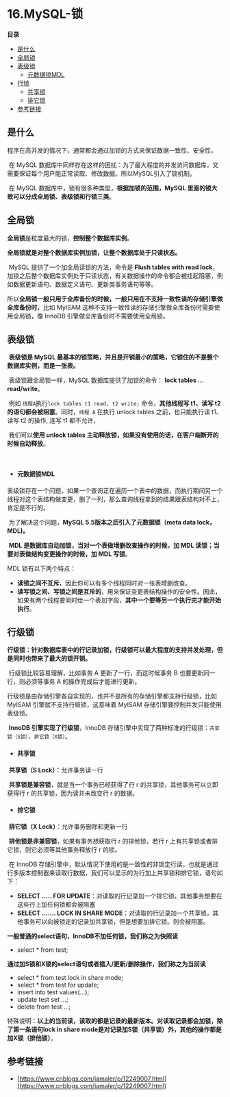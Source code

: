 # 16.MySQL-锁

**目录**

- [是什么](#是什么)
- [全局锁](#全局锁)
- [表级锁](#表级锁)
  - [元数据锁MDL](#元数据锁MDL)
- [行锁](#行锁)
  - [共享锁](#共享锁)
  - [排它锁](#排它锁)
- [参考链接](#参考链接)



## 是什么

​		程序在高并发的情况下，通常都会通过加锁的方式来保证数据一致性、安全性。

​		在 MySQL 数据库中同样存在这样的困扰：为了最大程度的并发访问数据库，又需要保证每个用户能正常读取、修改数据。所以MySQL引入了锁机制。

​		在 MySQL 数据库中，锁有很多种类型，**根据加锁的范围，MySQL 里面的锁大致可以分成全局锁、表级锁和行锁三类**。





## 全局锁

​		**全局锁**是粒度最大的锁，**控制整个数据库实例**。

​		**全局锁就是对整个数据库实例加锁，让整个数据库处于只读状态。**

​		MySQL 提供了一个加全局读锁的方法，命令是 **Flush tables with read lock**，加锁之后整个数据库实例处于只读状态，有关数据操作的命令都会被挂起阻塞，例如数据更新语句、数据定义语句、更新类事务语句等等。

​		所以**全局锁一般只用于全库备份的时候，一般只用在不支持一致性读的存储引擎做全库备份时**，比如 MyISAM 这种不支持一致性读的存储引擎做全库备份时需要使用全局锁，像 InnoDB 引擎做全库备份时不需要使用全局锁。





## 表级锁

​		**表级锁是 MySQL 最基本的锁策略，并且是开销最小的策略，它锁住的不是整个数据库实例，而是一张表。**

​		表级锁跟全局锁一样，MySQL 数据库提供了加锁的命令： **lock tables … read/write**。

​		例如 `线程A`执行`lock tables t1 read, t2 write;` 命令，**其他线程写 t1、读写 t2 的语句都会被阻塞**。同时，`线程 A` 在执行 unlock tables 之前，也只能执行读 t1、读写 t2 的操作, 连写 t1 都不允许，

​		我们可以**使用 unlock tables 主动释放锁，如果没有使用的话，在客户端断开的时候自动释放**。

​		

- #### 元数据锁MDL


​		表级锁存在一个问题，如果一个查询正在遍历一个表中的数据，而执行期间另一个线程对这个表结构做变更，删了一列，那么查询线程拿到的结果跟表结构对不上，肯定是不行的。

​		为了解决这个问题，**MySQL 5.5版本之后引入了元数据锁（meta data lock，MDL)。**

​		**MDL 是数据库自动加锁，当对一个表做增删改查操作的时候，加 MDL 读锁；当要对表做结构变更操作的时候，加 MDL 写锁**。

MDL 锁有以下两个特点：

- **读锁之间不互斥**，因此你可以有多个线程同时对一张表增删改查。
- **读写锁之间、写锁之间是互斥的**，用来保证变更表结构操作的安全性。因此，如果有两个线程要同时给一个表加字段，**其中一个要等另一个执行完才能开始执行**。





## 行级锁

​		**行级锁：针对数据库表中的行记录加锁，行级锁可以最大程度的支持并发处理，但是同时也带来了最大的锁开销。**

​		行级锁比较容易理解，比如事务 A 更新了一行，而这时候事务 B 也要更新同一行，则必须等事务 A 的操作完成后才能进行更新。

​		行级锁是由存储引擎各自实现的，也并不是所有的存储引擎都支持行级锁，比如 MyISAM 引擎就不支持行级锁，这意味着 MyISAM 存储引擎要控制并发只能使用表级锁。

​		**InnoDB 引擎实现了行级锁**，InnoDB 存储引擎中实现了两种标准的行级锁：`共享锁（S锁）`、`排它锁（X锁）`。



- #### 共享锁


​		**共享锁（S Lock）**：允许事务读一行

​		**共享锁是兼容锁**，就是当一个事务已经获得了行 r 的共享锁，其他事务可以立即获得行 r 的共享锁，因为读并未改变行 r 的数据。



- #### 排它锁


​		**排它锁（X Lock）**：允许事务删除和更新一行

​		**排他锁是非兼容锁**，如果有事务想获取行 r 的排他锁，若行 r 上有共享锁或者排它锁，则它必须等其他事务释放行 r 的锁。



​		在 InnoDB 存储引擎中，默认情况下使用的是一致性的非锁定行读，也就是通过行多版本控制器来读取行数据，我们可以显示的为行加上共享锁和排它锁，语句如下：

- **SELECT ..... FOR UPDATE**：对读取的行记录加一个排它锁，其他事务想要在这些行上加任何锁都会被阻塞
- **SELECT ....... LOCK IN SHARE MODE**：对读取的行记录加一个共享锁，其他事务可以向被锁定的记录加共享锁，但是想要加排它锁。则会被阻塞。



​		**一般普通的select语句，InnoDB不加任何锁，我们称之为快照读**

- select * from test;

​		**通过加S锁和X锁的select语句或者插入/更新/删除操作，我们称之为当前读**

- select * from test lock in share mode;
- select * from test for update;
- insert into test values(…);
- update test set …;
- delete from test …;

​		特殊说明：**以上的当前读，读取的都是记录的最新版本。对读取记录都会加锁，除了第一条语句lock in share mode是对记录加S锁（共享锁）外，其他的操作都是加X锁（排他锁）**。





## 参考链接

- [https://www.cnblogs.com/jamaler/p/12249007.html](https://www.cnblogs.com/jamaler/p/12249007.html)